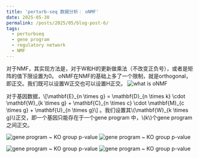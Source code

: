 ```yaml
---
title: 'perturb-seq 数据分析： oNMF'
date: 2025-05-30
permalink: /posts/2025/05/blog-post-6/
tags:
  - perturbseq
  - gene program
  - regulatory network
  - NMF
---
```



对于NMF，其实现方法是，对于W和H的更新做乘法（不改变正负号），或者是矩阵的值下限设置为0。
oNMF在NMF的基础上多了一个限制，就是orthogonal，即正交。我们既可以设置W正交也可以设置H正交。
![what is oNMF]([../../../../images/oNMF_program_correlation.png](https://user-images.githubusercontent.com/50495107/182271297-015ab74c-69d6-4f79-b246-b5de6a709601.png))


对于基因数据，\\[\mathbf{E}\_{n \times g} = \mathbf{D}\_{n \times k} \cdot \mathbf{W}\_{k \times g} + \mathbf{C}\_{n \times c} \cdot \mathbf{M}\_{c \times g} + \mathbf{U}\_{n \times g}\\] 。我们设置其\\(\mathbf{W}\_{k \times g}\\)正交，即一个基因只能存在于一个gene program 中，\\(k\\)个gene program之间正交。


![gene program ~ KO group p-value](../../../../images/oNMF_program_correlation.png)
![gene program ~ KO group p-value](../../../../images/oNMF_program_embedding.png)

![gene program ~ KO group p-value](../../../../images/oNMF_program_KO_graph.png)
![gene program ~ KO group p-value](../../../../images/oNMF_program_KO_heatmap.png)




